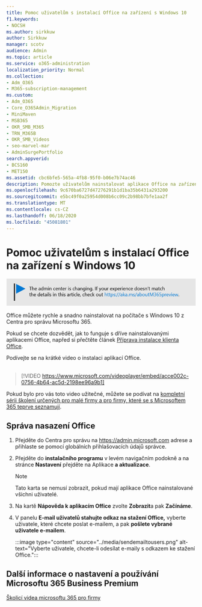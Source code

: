 ```yaml
---
title: Pomoc uživatelům s instalací Office na zařízení s Windows 10
f1.keywords:
- NOCSH
ms.author: sirkkuw
author: Sirkkuw
manager: scotv
audience: Admin
ms.topic: article
ms.service: o365-administration
localization_priority: Normal
ms.collection:
- Adm_O365
- M365-subscription-management
ms.custom:
- Adm_O365
- Core_O365Admin_Migration
- MiniMaven
- MSB365
- OKR_SMB_M365
- TRN_M365B
- OKR_SMB_Videos
- seo-marvel-mar
- AdminSurgePortfolio
search.appverid:
- BCS160
- MET150
ms.assetid: cbc6bfe5-565a-4fb8-95f0-b06e7b74ac46
description: Pomozte uživatelům nainstalovat aplikace Office na zařízení s Windows 10 a snadno nainstalovat Office na počítače s Windows 10 z Centra pro správu Microsoftu 365.
ms.openlocfilehash: 9c670ba6727d47276291b1d1ba35b6431a293200
ms.sourcegitcommit: e5bc49f0a25954d008b6cc09c2b98bb7bfe1aa2f
ms.translationtype: MT
ms.contentlocale: cs-CZ
ms.lasthandoff: 06/18/2020
ms.locfileid: "45081801"
---
```

# <a name="help-your-users-install-office-on-windows-10-devices"></a>Pomoc uživatelům s instalací Office na zařízení s Windows 10

[![Popis s informacemi o tom, jak se mění centrum pro správu. Další podrobnosti najdete na aka.ms/aboutM365preview.](../media/m365admincenterchanging.png)](https://docs.microsoft.com/office365/admin/microsoft-365-admin-center-preview)

Office můžete rychle a snadno nainstalovat na počítače s Windows 10 z Centra pro správu Microsoftu 365.
  
Pokud se chcete dozvědět, jak to funguje s dříve nainstalovanými aplikacemi Office, napřed si přečtěte článek [Příprava instalace klienta Office](prepare-for-office-client-deployment.md).

Podívejte se na krátké video o instalaci aplikací Office.<br><br>

> [!VIDEO https://www.microsoft.com/videoplayer/embed/acce002c-0756-4b64-ac5d-2198ee96a9b1] 

Pokud bylo pro vás toto video užitečné, můžete se podívat na [kompletní sérii školení určených pro malé firmy a pro firmy, které se s Microsoftem 365 teprve seznamují](https://support.microsoft.com/office/6ab4bbcd-79cf-4000-a0bd-d42ce4d12816).

## <a name="manage-office-deployments"></a>Správa nasazení Office

1. Přejděte do Centra pro správu na <a href="https://go.microsoft.com/fwlink/p/?linkid=2024339" target="_blank">https://admin.microsoft.com</a> adrese a přihlaste se pomocí globálních přihlašovacích údajů správce. 

2. Přejděte do **instalačního programu** v levém navigačním podokně a na stránce **Nastavení** přejděte na Aplikace **a aktualizace**.
    > [!NOTE]
    > Tato karta se nemusí zobrazit, pokud mají aplikace Office nainstalované všichni uživatelé.
  
3. Na kartě **Nápověda k aplikacím Office** zvolte **Zobrazit**a pak **Začínáme**.
    
4. V panelu **E-mail uživatelů stahujte odkaz na stažení Office,** vyberte uživatele, které chcete poslat e-mailem, a pak **pošlete vybrané uživatele e-mailem**.

    
      :::image type="content" source="../media/sendemailtousers.png" alt-text="Vyberte uživatele, chcete-li odesílat e-maily s odkazem ke stažení Office.":::

## <a name="for-more-on-setting-up-and-using-microsoft-365-business-premium"></a>Další informace o nastavení a používání Microsoftu 365 Business Premium

[Školicí videa microsoftu 365 pro firmy](https://support.microsoft.com/office/6ab4bbcd-79cf-4000-a0bd-d42ce4d12816)
